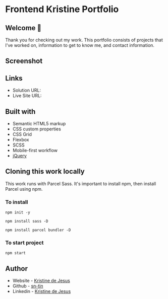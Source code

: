 # Frontend Kristine Portfolio
## Welcome 👋
Thank you for checking out my work. This portfolio consists of projects that I've worked on, information to get to know me, and contact information. 

## Screenshot

## Links
- Solution URL: 
- Live Site URL:

## Built with
- Semantic HTML5 markup
- CSS custom properties
- CSS Grid
- Flexbox
- SCSS
- Mobile-first workflow
- [jQuery](https://jquery.com/)

## Cloning this work locally
This work runs with Parcel Sass. It's important to install npm, then install Parcel using npm.

### To install
```
npm init -y
```
```
npm install sass -D 
```
```
npm install parcel bundler -D
```
### To start project
```
npm start
```

## Author
- Website - [Kristine de Jesus]()
- Github - [sn-tin]()
- Linkedin - [Kristine de Jesus]()

